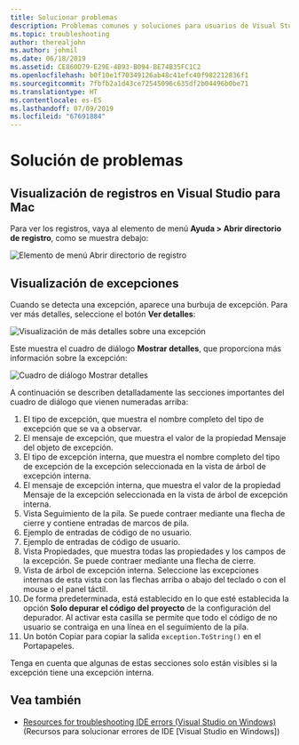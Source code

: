 ```yaml
---
title: Solucionar problemas
description: Problemas comunes y soluciones para usuarios de Visual Studio para Mac.
ms.topic: troubleshooting
author: therealjohn
ms.author: johmil
ms.date: 06/18/2019
ms.assetid: CE860D79-E29E-4B93-B094-BE74B35FC1C2
ms.openlocfilehash: b0f10e1f70349126ab48c41efc40f982212836f1
ms.sourcegitcommit: 7fbfb2a1d43ce72545096c635df2b04496b0be71
ms.translationtype: HT
ms.contentlocale: es-ES
ms.lasthandoff: 07/09/2019
ms.locfileid: "67691884"
---
```

# <a name="troubleshooting"></a>Solución de problemas

## <a name="viewing-logs-in-visual-studio-for-mac"></a>Visualización de registros en Visual Studio para Mac

Para ver los registros, vaya al elemento de menú **Ayuda > Abrir directorio de registro**, como se muestra debajo:

![Elemento de menú Abrir directorio de registro](media/troubleshooting-image1.png)

## <a name="viewing-exceptions"></a>Visualización de excepciones

Cuando se detecta una excepción, aparece una burbuja de excepción. Para ver más detalles, seleccione el botón **Ver detalles**:

![Visualización de más detalles sobre una excepción](media/troubleshooting-image2.png)

Este muestra el cuadro de diálogo **Mostrar detalles**, que proporciona más información sobre la excepción:

![Cuadro de diálogo Mostrar detalles](media/troubleshooting-image3.png)

A continuación se describen detalladamente las secciones importantes del cuadro de diálogo que vienen numeradas arriba:

1. El tipo de excepción, que muestra el nombre completo del tipo de excepción que se va a observar.
2. El mensaje de excepción, que muestra el valor de la propiedad Mensaje del objeto de excepción.
3. El tipo de excepción interna, que muestra el nombre completo del tipo de excepción de la excepción seleccionada en la vista de árbol de excepción interna.
4. El mensaje de excepción interna, que muestra el valor de la propiedad Mensaje de la excepción seleccionada en la vista de árbol de excepción interna.
5. Vista Seguimiento de la pila. Se puede contraer mediante una flecha de cierre y contiene entradas de marcos de pila.
6. Ejemplo de entradas de código de no usuario.
7. Ejemplo de entradas de código de usuario.
8. Vista Propiedades, que muestra todas las propiedades y los campos de la excepción. Se puede contraer mediante una flecha de cierre.
9. Vista de árbol de excepción interna. Seleccione las excepciones internas de esta vista con las flechas arriba o abajo del teclado o con el mouse o el panel táctil.
10. De forma predeterminada, está establecido en lo que esté establecida la opción **Solo depurar el código del proyecto** de la configuración del depurador. Al activar esta casilla se permite que todo el código de no usuario se contraiga en una línea en el seguimiento de la pila.
11. Un botón Copiar para copiar la salida `exception.ToString()` en el Portapapeles.

Tenga en cuenta que algunas de estas secciones solo están visibles si la excepción tiene una excepción interna.

## <a name="see-also"></a>Vea también

- [Resources for troubleshooting IDE errors (Visual Studio on Windows)](/visualstudio/ide/reference/resources-for-troubleshooting-integrated-development-environment-errors) (Recursos para solucionar errores de IDE [Visual Studio en Windows])